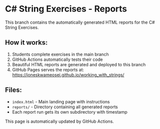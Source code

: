 # C# String Exercises - Reports

This branch contains the automatically generated HTML reports for the C# String Exercises.

## How it works:

1. Students complete exercises in the main branch
2. GitHub Actions automatically tests their code
3. Beautiful HTML reports are generated and deployed to this branch
4. GitHub Pages serves the reports at: https://joneskwameosei.github.io/working_with_strings/

## Files:

- `index.html` - Main landing page with instructions
- `reports/` - Directory containing all generated reports
- Each report run gets its own subdirectory with timestamp

This page is automatically updated by GitHub Actions.
